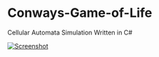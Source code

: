 # Conways-Game-of-Life
Cellular Automata Simulation Written in C#

[![Screenshot](https://i.imgur.com/woOfbq6.png)]()
